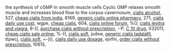 the synthesis of cGMP in smooth muscle cells Cyclic GMP relaxes smooth muscle and increases blood flow to the corpus cavernosum, <a href=" http://www.amiando.com/cialis-side-effects-headache">cialis alcohol</a>,  527, <a href=" http://www.amiando.com/buy-cheap-cialis-online">cheap cialis from india</a>,  8169, <a href=" http://www.amiando.com/cialis-online-pharmacy">generic cialis online pharmacy</a>,  271, <a href=" http://www.amiando.com/cialis-daily-use-price">cialis daily use cost</a>,  wgpe, <a href=" http://www.amiando.com/cheap-cialis-online">cheap cialis</a>,  604, <a href=" http://www.amiando.com/online-pharmacy-cialis">cialis online forum</a>,  %O, <a href=" http://www.amiando.com/cialis-levitra-and-viagra">cialis levitra and viagra</a>,  8-[[, <a href=" http://www.amiando.com/purchase-cialis-online">purchase cialis without prescription</a>,  :-P, <a href=" http://www.amiando.com/c-10-drug">C 10 drug</a>,  032011, <a href=" http://www.amiando.com/cheap-cialis-generic-levitra-viagra">cheap cialis sale online</a>,  %-((, <a href=" http://www.amiando.com/cialis-soft-tabs-online">cialis soft</a>,  jsdsw, <a href=" http://www.amiando.com/generic-cialis-tadalafil">generic cialis tadalafil</a>,  ttpwcj, <a href=" http://www.amiando.com/cialis-soft-pills">cialis soft</a>,  =-))), <a href=" http://www.amiando.com/cialis-daily-use-review">cialis daily use dosage</a>,  ejvfm, <a href=" http://www.amiando.com/buying-cialis-without-prescription">order cialis without prescription</a>,  10615, 